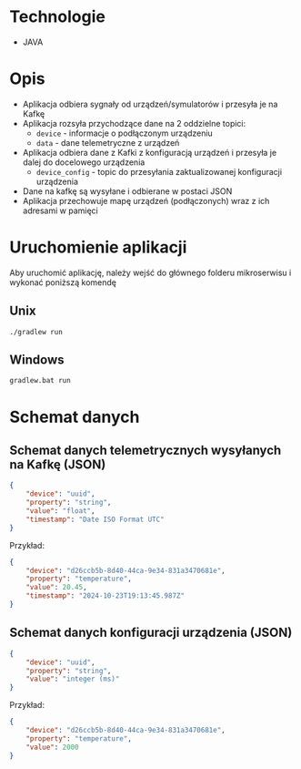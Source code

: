 # Technologie

- JAVA

# Opis

- Aplikacja odbiera sygnały od urządzeń/symulatorów i przesyła je na Kafkę
- Aplikacja rozsyła przychodzące dane na 2 oddzielne topici:
    - `device` - informacje o podłączonym urządzeniu
    - `data` - dane telemetryczne z urządzeń
- Aplikacja odbiera dane z Kafki z konfiguracją urządzeń i przesyła je dalej do docelowego urządzenia
    - `device_config` - topic do przesyłania zaktualizowanej konfiguracji urządzenia
- Dane na kafkę są wysyłane i odbierane w postaci JSON
- Aplikacja przechowuje mapę urządzeń (podłączonych) wraz z ich adresami w pamięci

# Uruchomienie aplikacji

Aby uruchomić aplikację, należy wejść do głównego folderu mikroserwisu i wykonać poniższą komendę

## Unix

```shell
./gradlew run
```

## Windows

```shell
gradlew.bat run
```

# Schemat danych

## Schemat danych telemetrycznych wysyłanych na Kafkę (JSON)

```JSON
{
    "device": "uuid",
    "property": "string",
    "value": "float",
    "timestamp": "Date ISO Format UTC"
}
```

Przykład:

```JSON
{
    "device": "d26ccb5b-8d40-44ca-9e34-831a3470681e",
    "property": "temperature",
    "value": 20.45,
    "timestamp": "2024-10-23T19:13:45.987Z"
}
```

## Schemat danych konfiguracji urządzenia (JSON)

```JSON
{
    "device": "uuid",
    "property": "string",
    "value": "integer (ms)"
}
```

Przykład:

```JSON
{
    "device": "d26ccb5b-8d40-44ca-9e34-831a3470681e",
    "property": "temperature",
    "value": 2000
}
```

